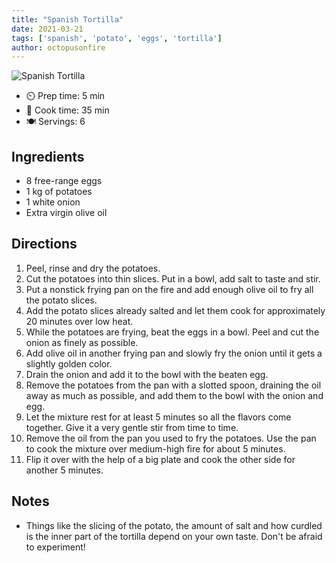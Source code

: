```yaml
---
title: "Spanish Tortilla"
date: 2021-03-21
tags: ['spanish', 'potato', 'eggs', 'tortilla']
author: octopusonfire
---
```


![Spanish Tortilla](/pix/spanish-tortilla.webp)

- ⏲️ Prep time: 5 min
- 🍳 Cook time: 35 min
- 🍽️ Servings: 6

## Ingredients

* 8 free-range eggs
* 1 kg of potatoes
* 1 white onion
* Extra virgin olive oil

## Directions

1. Peel, rinse and dry the potatoes.
2. Cut the potatoes into thin slices. Put in a bowl, add salt to taste and stir.
3. Put a nonstick frying pan on the fire and add enough olive oil to fry all the potato slices.
4. Add the potato slices already salted and let them cook for approximately 20 minutes over low heat.
5. While the potatoes are frying, beat the eggs in a bowl. Peel and cut the onion as finely as possible.
6. Add olive oil in another frying pan and slowly fry the onion until it gets a slightly golden color.
7. Drain the onion and add it to the bowl with the beaten egg.
8. Remove the potatoes from the pan with a slotted spoon, draining the oil away as much as possible, and add them to the bowl with the onion and egg.
9. Let the mixture rest for at least 5 minutes so all the flavors come together. Give it a very gentle stir from time to time.
10. Remove the oil from the pan you used to fry the potatoes. Use the pan to cook the mixture over medium-high fire for about 5 minutes.
11. Flip it over with the help of a big plate and cook the other side for another 5 minutes.

## Notes

* Things like the slicing of the potato, the amount of salt and how curdled is the inner part of the tortilla depend on your own taste. Don't be afraid to experiment!
